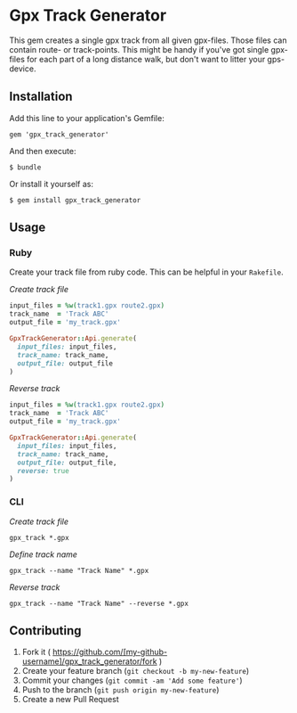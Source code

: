 # Gpx Track Generator

This gem creates a single gpx track from all given gpx-files. Those files can
contain route- or track-points. This might be handy if you've got single
gpx-files for each part of a long distance walk, but don't want to litter your
gps-device.

## Installation

Add this line to your application's Gemfile:

    gem 'gpx_track_generator'

And then execute:

    $ bundle

Or install it yourself as:

    $ gem install gpx_track_generator

## Usage

### Ruby

Create your track file from ruby code. This can be helpful in your `Rakefile`.

*Create track file*

```ruby
input_files = %w(track1.gpx route2.gpx)
track_name  = 'Track ABC'
output_file = 'my_track.gpx'

GpxTrackGenerator::Api.generate(
  input_files: input_files,
  track_name: track_name,
  output_file: output_file
)
```

*Reverse track*

```ruby
input_files = %w(track1.gpx route2.gpx)
track_name  = 'Track ABC'
output_file = 'my_track.gpx'

GpxTrackGenerator::Api.generate(
  input_files: input_files,
  track_name: track_name,
  output_file: output_file,
  reverse: true
)
```

### CLI

*Create track file*

```
gpx_track *.gpx
```

*Define track name*

```
gpx_track --name "Track Name" *.gpx
```

*Reverse track*

```
gpx_track --name "Track Name" --reverse *.gpx
```

## Contributing

1. Fork it ( https://github.com/[my-github-username]/gpx_track_generator/fork )
2. Create your feature branch (`git checkout -b my-new-feature`)
3. Commit your changes (`git commit -am 'Add some feature'`)
4. Push to the branch (`git push origin my-new-feature`)
5. Create a new Pull Request
